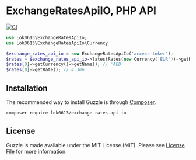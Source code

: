 # ExchangeRatesApiIO, PHP API

[![CI](https://github.com/lok0613/exchange-rates-api-io-php/actions/workflows/ci.yml/badge.svg?branch=master)](https://github.com/lok0613/exchange-rates-api-io-php/actions/workflows/ci.yml)

```php
use Lok0613\ExchangeRatesApiIo;
use Lok0613\ExchangeRatesApiIo\Currency

$exchange_rates_api_io = new ExchangeRatesApiIo('access-token');
$rates = $exchange_rates_api_io->latestRates(new Currency('EUR'))->getRates();
$rates[0]->getCurrency()->getName(); // 'AED'
$rates[0]->getRate(); // 4.306
```

## Installation

The recommended way to install Guzzle is through
[Composer](https://getcomposer.org/).

```bash
composer require lok0613/exchange-rates-api-io
```

## License

Guzzle is made available under the MIT License (MIT). Please see [License File](LICENSE) for more information.
